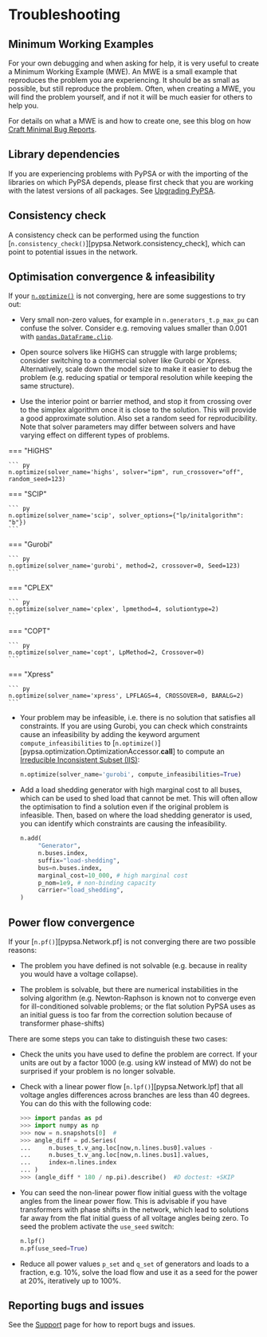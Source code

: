 # Troubleshooting

## Minimum Working Examples

For your own debugging and when asking for help, it is very useful to create a
Minimum Working Example (MWE). An MWE is a small example that reproduces the
problem you are experiencing. It should be as small as possible, but still
reproduce the problem. Often, when creating a MWE, you will find the problem
yourself, and if not it will be much easier for others to help you.

For details on what a MWE is and how to create one, see this blog on how [Craft Minimal Bug Reports](https://matthewrocklin.com/minimal-bug-reports).

## Library dependencies

If you are experiencing problems with PyPSA or with the importing of the
libraries on which PyPSA depends, please first check that you are working with
the latest versions of all packages. See [Upgrading PyPSA](installation.md#upgrading).

## Consistency check

A consistency check can be performed using the function
[`n.consistency_check()`][pypsa.Network.consistency_check], which can point to
potential issues in the network.

## Optimisation convergence & infeasibility

If your [`n.optimize()`]() is not converging,
here are some suggestions to try out:

* Very small non-zero values, for example in `n.generators_t.p_max_pu` can
  confuse the solver. Consider e.g. removing values smaller than 0.001 with
  [`pandas.DataFrame.clip`](https://pandas.pydata.org/docs/reference/api/pandas.DataFrame.clip.html).

* Open source solvers like HiGHS can struggle with large problems; consider
  switching to a commercial solver like Gurobi or Xpress. Alternatively, scale
  down the model size to make it easier to debug the problem (e.g. reducing
  spatial or temporal resolution while keeping the same structure).

* Use the interior point or barrier method, and stop it from crossing over to
  the simplex algorithm once it is close to the solution. This will provide a
  good approximate solution. Also set a random seed for reproducibility. Note
  that solver parameters may differ between solvers and have varying effect on
  different types of problems.

=== "HiGHS"

    ``` py
    n.optimize(solver_name='highs', solver="ipm", run_crossover="off", random_seed=123)

=== "SCIP"

    ``` py
    n.optimize(solver_name='scip', solver_options={"lp/initalgorithm": "b"})  
    ```

=== "Gurobi"

    ``` py
    n.optimize(solver_name='gurobi', method=2, crossover=0, Seed=123)  
    ```

=== "CPLEX"

    ``` py
    n.optimize(solver_name='cplex', lpmethod=4, solutiontype=2)  
    ```

=== "COPT"

    ``` py
    n.optimize(solver_name='copt', LpMethod=2, Crossover=0)  
    ```

=== "Xpress"

    ``` py
    n.optimize(solver_name='xpress', LPFLAGS=4, CROSSOVER=0, BARALG=2)  
    ```

* Your problem may be infeasible, i.e. there is no solution that satisfies all
  constraints. If you are using Gurobi, you can check which constraints cause an
  infeasibility by adding the keyword argument `compute_infeasibilities` to
  [`n.optimize()`][pypsa.optimization.OptimizationAccessor.__call__] to compute an [Irreducible
  Inconsistent Subset
  (IIS)](https://support.gurobi.com/hc/en-us/articles/360029969391-How-do-I-determine-why-my-model-is-infeasible):

  ``` py
  n.optimize(solver_name='gurobi', compute_infeasibilities=True)  
  ```

* Add a load shedding generator with high marginal cost to all buses, which can
  be used to shed load that cannot be met. This will often allow the
  optimisation to find a solution even if the original problem is infeasible.
  Then, based on where the load shedding generator is used, you can identify
  which constraints are causing the infeasibility.

  ``` py
  n.add(
       "Generator",
       n.buses.index,
       suffix="load-shedding",
       bus=n.buses.index,
       marginal_cost=10_000, # high marginal cost
       p_nom=1e9, # non-binding capacity
       carrier="load_shedding",
  )
  ```

## Power flow convergence

If your [`n.pf()`][pypsa.Network.pf] is not converging there are two possible reasons:

* The problem you have defined is not solvable (e.g. because in
  reality you would have a voltage collapse).

* The problem is solvable, but there are numerical instabilities in the solving
  algorithm (e.g. Newton-Raphson is known not to converge even for
  ill-conditioned solvable problems; or the flat solution PyPSA uses as an
  initial guess is too far from the correction solution because of transformer
  phase-shifts)

There are some steps you can take to distinguish these two cases:

* Check the units you have used to define the problem are correct. If your units
  are out by a factor 1000 (e.g. using kW instead of MW) do not be surprised if
  your problem is no longer solvable.

* Check with a linear power flow [`n.lpf()`][pypsa.Network.lpf] that all voltage
  angles differences across branches are less than 40 degrees. You can do this with the following code:

  ``` py
  >>> import pandas as pd
  >>> import numpy as np
  >>> now = n.snapshots[0]  #
  >>> angle_diff = pd.Series(
  ...     n.buses_t.v_ang.loc[now,n.lines.bus0].values -
  ...     n.buses_t.v_ang.loc[now,n.lines.bus1].values,
  ...     index=n.lines.index
  ... )  
  >>> (angle_diff * 180 / np.pi).describe()  #D doctest: +SKIP
  ```

* You can seed the non-linear power flow initial guess with the
  voltage angles from the linear power flow. This is advisable if you
  have transformers with phase shifts in the network, which lead to
  solutions far away from the flat initial guess of all voltage angles
  being zero. To seed the problem activate the `use_seed` switch:

  ``` py
  n.lpf()
  n.pf(use_seed=True)
  ```

* Reduce all power values `p_set` and `q_set` of generators and
  loads to a fraction, e.g. 10%, solve the load flow and use it as a
  seed for the power at 20%, iteratively up to 100%.  

## Reporting bugs and issues

See the [Support](support.md) page for how to report bugs and issues.

